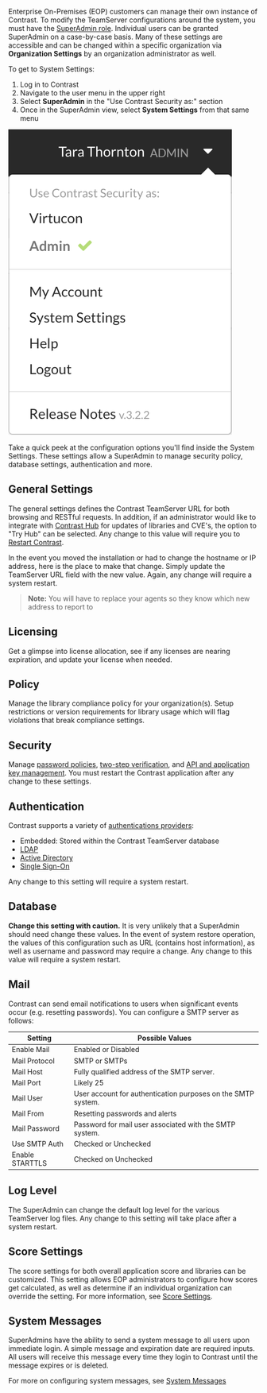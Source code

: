<!--
title: "System Settings at a Glance"
description: "How to access system settings"
tags: "admin access system settings"
-->

Enterprise On-Premises (EOP) customers can manage their own instance of Contrast. To modify the TeamServer configurations around the system, you must have the [SuperAdmin role](admin-manageorgsroleperm.html#roles). Individual users can be granted SuperAdmin on a case-by-case basis. Many of these settings are accessible and can be changed within a specific organization via **Organization Settings** by an organization administrator as well.

To get to System Settings: 

1. Log in to Contrast 
2. Navigate to the user menu in the upper right 
3. Select **SuperAdmin** in the "Use Contrast Security as:" section
4. Once in the SuperAdmin view, select **System Settings** from that same menu

<a href="assets/images/Settings_Admin.png" rel="lightbox" title="Settings Navigation Bar for an System Administrator"><img class="thumbnail" src="assets/images/Settings_Admin.png"/></a>

Take a quick peek at the configuration options you'll find inside the System Settings. These settings allow a SuperAdmin to manage security policy, database settings, authentication and more.

## General Settings
The general settings defines the Contrast TeamServer URL for both browsing and RESTful requests. In addition, if an administrator would like to integrate with [Contrast Hub](https://hub.contrastsecurity.com) for updates of libraries and CVE's, the option to "Try Hub" can be selected. Any change to this value will require you to [Restart Contrast](installation-setupinstall.html#restart).

In the event you moved the installation or had to change the hostname or IP address, here is the place to make that change. Simply update the TeamServer URL field with the new value. Again, any change will require a system restart. 

>**Note:** You will have to replace your agents so they know which new address to report to

## Licensing
Get a glimpse into license allocation, see if any licenses are nearing expiration, and update your license when needed. 

## Policy
Manage the library compliance policy for your organization(s). Setup restrictions or version requirements for library usage which will flag violations that break compliance settings.

## Security
Manage [password policies](admin-systemsecurity.html#pwd), [two-step verification](admin-orgsecurity.html#security-tsv), and [API and application key management](admin-systemsecurity.html#manage-api). You must restart the Contrast application after any change to these settings. 

## Authentication 
Contrast supports a variety of [authentications providers](installation-setupauth.html#overview):

* Embedded: Stored within the Contrast TeamServer database
* [LDAP](installation-setupauth.html#ldap)
* [Active Directory](installation-setupauth.html#ad)
* [Single Sign-On](installation-setupauth.html#sso-setup)

Any change to this setting will require a system restart.

## Database
**Change this setting with caution.** It is very unlikely that a SuperAdmin should need change these values. In the event of system restore operation, the values of this configuration such as URL (contains host information), as well as username and password may require a change. Any change to this value will require a system restart.

## Mail
Contrast can send email notifications to users when significant events occur (e.g. resetting passwords). You can configure a SMTP server as follows:

| Setting         | Possible Values                                              |
|-----------------|--------------------------------------------------------------|
| Enable Mail     | Enabled or Disabled                                          |
| Mail Protocol   | SMTP or SMTPs                                                |
| Mail Host       | Fully qualified address of the SMTP server.                  |
| Mail Port       | Likely 25                                                    |
| Mail User       | User account for authentication purposes on the SMTP system. |
| Mail From       | Resetting passwords and alerts                               |
| Mail Password   | Password for mail user associated with the SMTP system.      |
| Use SMTP Auth   | Checked or Unchecked                                         |
| Enable STARTTLS | Checked on Unchecked   

## Log Level
The SuperAdmin can change the default log level for the various TeamServer log files. Any change to this setting will take place after a system restart.

## Score Settings
The score settings for both overall application score and libraries can be customized. This setting allows EOP administrators to configure how scores get calculated, as well as determine if an individual organization can override the setting. For more information, see [Score Settings](admin-orgsettings.html#score-settings).

## System Messages
SuperAdmins have the ability to send a system message to all users upon immediate login. A simple message and expiration date are required inputs. All users will receive this message every time they login to Contrast until the message expires or is deleted.

For more on configuring system messages, see [System Messages](admin-systemsettings.html#message)
